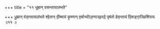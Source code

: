 +++
title = "११ धूम्रान् वसन्तायालभते"

+++
धू॒म्रान् व॑स॒न्तायाल॑भते श्वे॒तान् ग्री॒ष्माय॑ कृ॒ष्णान् व॒र्षाभ्यो॑ऽरु॒णाञ्छ॒रदे॒ पृष॑तो हेम॒न्ताय॑ पि॒शङ्गा॒ञ्छिशि॑राय ॥११ ॥